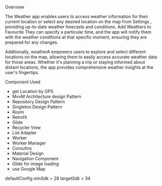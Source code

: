 Overview


The Weather app enables users to  access weather information for their current location or select any desired location on the map from Settings ,
providing up-to-date weather forecasts and conditions.
Add Weathers to Favourite
 They can specify a particular time, and the app will notify them with the weather conditions at that specific moment, ensuring they are prepared for any changes.

Additionally, weatherA empowers users to explore and select different locations on the map,
allowing them to easily access accurate weather data for those areas. Whether it's planning a trip or staying informed about distant locations,
the app provides comprehensive weather insights at the user's fingertips.


Component Used
- get Location by GPS
- MvvM Architecture design Pattern
- Repository Design Pattern
- Singleton Design Pattern
- Room
- Retrofit
- Glide
- Recycler View
- List Adapter
- Worker
- Worker Manager
- Coroutins
- Material Design
- Navigation Component
- Glide for image loading
- use Google Map


defaultConfig
    minSdk = 28
    targetSdk = 34
